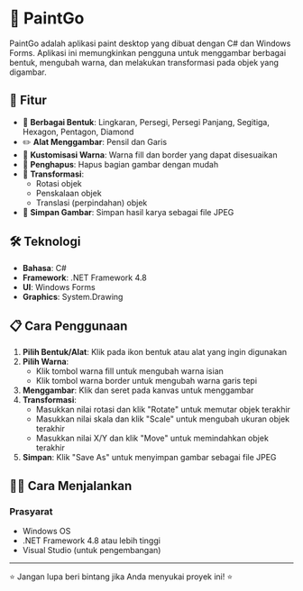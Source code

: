 # 🎨 PaintGo

PaintGo adalah aplikasi paint desktop yang dibuat dengan C# dan Windows Forms. Aplikasi ini memungkinkan pengguna untuk menggambar berbagai bentuk, mengubah warna, dan melakukan transformasi pada objek yang digambar.

## 🚀 Fitur

- 🔷 **Berbagai Bentuk**: Lingkaran, Persegi, Persegi Panjang, Segitiga, Hexagon, Pentagon, Diamond
- ✏️ **Alat Menggambar**: Pensil dan Garis
- 🌈 **Kustomisasi Warna**: Warna fill dan border yang dapat disesuaikan
- 🧹 **Penghapus**: Hapus bagian gambar dengan mudah
- 🔄 **Transformasi**: 
  - Rotasi objek
  - Penskalaan objek
  - Translasi (perpindahan) objek
- 💾 **Simpan Gambar**: Simpan hasil karya sebagai file JPEG

## 🛠️ Teknologi

- **Bahasa**: C#
- **Framework**: .NET Framework 4.8
- **UI**: Windows Forms
- **Graphics**: System.Drawing

## 📋 Cara Penggunaan

1. **Pilih Bentuk/Alat**: Klik pada ikon bentuk atau alat yang ingin digunakan
2. **Pilih Warna**: 
   - Klik tombol warna fill untuk mengubah warna isian
   - Klik tombol warna border untuk mengubah warna garis tepi
3. **Menggambar**: Klik dan seret pada kanvas untuk menggambar
4. **Transformasi**:
   - Masukkan nilai rotasi dan klik "Rotate" untuk memutar objek terakhir
   - Masukkan nilai skala dan klik "Scale" untuk mengubah ukuran objek terakhir
   - Masukkan nilai X/Y dan klik "Move" untuk memindahkan objek terakhir
5. **Simpan**: Klik "Save As" untuk menyimpan gambar sebagai file JPEG

## 🏃‍♂️ Cara Menjalankan

### Prasyarat
- Windows OS
- .NET Framework 4.8 atau lebih tinggi
- Visual Studio (untuk pengembangan)

---

⭐ Jangan lupa beri bintang jika Anda menyukai proyek ini! ⭐

